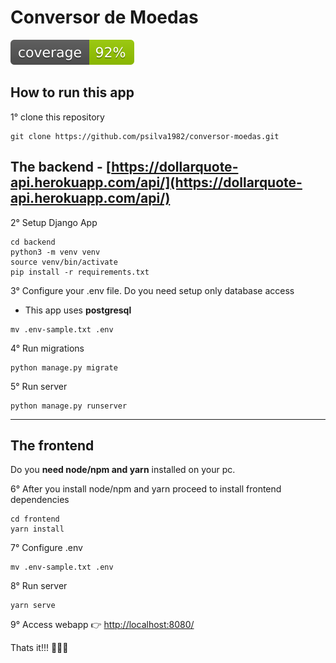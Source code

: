 # Conversor de Moedas

[![coverage report](https://github.com/psilva1982/conversor-moedas/blob/main/backend/coverage.svg)](https://github.com/psilva1982/conversor-moedas/blob/main/backend/coverage.svg)


## How to run this app

1° clone this repository

```
git clone https://github.com/psilva1982/conversor-moedas.git
```
## The backend - [https://dollarquote-api.herokuapp.com/api/](https://dollarquote-api.herokuapp.com/api/)
2° Setup Django App
```
cd backend
python3 -m venv venv
source venv/bin/activate
pip install -r requirements.txt
```
3° Configure your .env file. Do you need setup only database access
- This app uses **postgresql**
```
mv .env-sample.txt .env
```

4° Run migrations
```
python manage.py migrate
```

5° Run server
```
python manage.py runserver
```
---
## The frontend
Do you **need node/npm and yarn** installed on your pc.

6° After you install node/npm and yarn proceed to install frontend dependencies
```
cd frontend
yarn install
```
7° Configure .env
```
mv .env-sample.txt .env
```
8° Run server
```
yarn serve
```

9° Access webapp 👉 [http://localhost:8080/](http://localhost:8080/)

Thats it!!! 🤘🤘🤘
